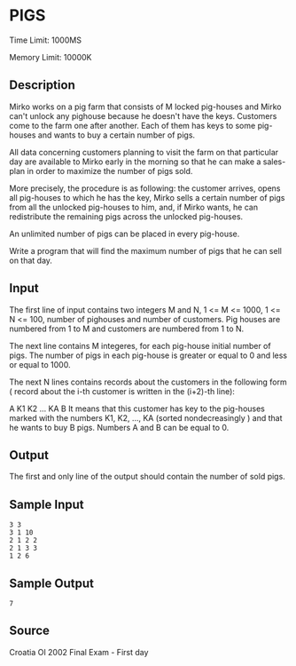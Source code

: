 # PIGS

Time Limit: 1000MS

Memory Limit: 10000K


## Description

Mirko works on a pig farm that consists of M locked pig-houses and Mirko can't unlock any pighouse because he doesn't have the keys. Customers come to the farm one after another. Each of them has keys to some pig-houses and wants to buy a certain number of pigs.

All data concerning customers planning to visit the farm on that particular day are available to Mirko early in the morning so that he can make a sales-plan in order to maximize the number of pigs sold.

More precisely, the procedure is as following: the customer arrives, opens all pig-houses to which he has the key, Mirko sells a certain number of pigs from all the unlocked pig-houses to him, and, if Mirko wants, he can redistribute the remaining pigs across the unlocked pig-houses.

An unlimited number of pigs can be placed in every pig-house.

Write a program that will find the maximum number of pigs that he can sell on that day.


## Input

The first line of input contains two integers M and N, 1 <= M <= 1000, 1 <= N <= 100, number of pighouses and number of customers. Pig houses are numbered from 1 to M and customers are numbered from 1 to N.

The next line contains M integeres, for each pig-house initial number of pigs. The number of pigs in each pig-house is greater or equal to 0 and less or equal to 1000.

The next N lines contains records about the customers in the following form ( record about the i-th customer is written in the (i+2)-th line):

A K1 K2 ... KA B It means that this customer has key to the pig-houses marked with the numbers K1, K2, ..., KA (sorted nondecreasingly ) and that he wants to buy B pigs. Numbers A and B can be equal to 0.


## Output

The first and only line of the output should contain the number of sold pigs.


## Sample Input

```
3 3
3 1 10
2 1 2 2
2 1 3 3
1 2 6
```


## Sample Output

```
7
```


## Source

Croatia OI 2002 Final Exam - First day
